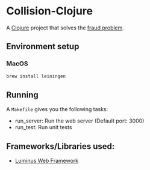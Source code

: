 # Collision-Clojure

A [Clojure](http://clojure.org/) project that solves the [fraud problem](https://github.com/vrcmarcos/collision/blob/master/PROBLEM.md).

## Environment setup

### MacOS

```bash
brew install leiningen
```

## Running

A `Makefile` gives you the following tasks:

- run_server: Run the web server (Default port: 3000)
- run_test: Run unit tests

## Frameworks/Libraries used:

- [Luminus Web Framework](http://www.luminusweb.net/)
